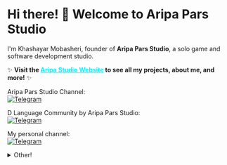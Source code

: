 <h1>Hi there! 👋 Welcome to Aripa Pars Studio </h1>
<p>I'm Khashayar Mobasheri, founder of <b>Aripa Pars Studio</b>, a solo game and software development studio.</p>
<p>✨ <b>Visit the <a href="https://aripastudio.github.io/AripaStudio/" style="color: #00f0ff; font-weight: bold;">Aripa Studio Website</a> to see all my projects, about me, and more!</b> ✨</p>
<p>
  Aripa Pars Studio Channel:<br>
  <a href="https://t.me/AripaStudio">
    <img src="https://img.shields.io/badge/Telegram-Channel-blue?style=for-the-badge&logo=telegram&logoColor=white" alt="Telegram">
  </a>
</p>

<p>
  D Language Community by Aripa Pars Studio:<br>
  <a href="https://t.me/DLanguageAP">
    <img src="https://img.shields.io/badge/Telegram-Community-blueviolet?style=for-the-badge&logo=telegram&logoColor=white" alt="Telegram">
  </a>
</p>

<p>
  My personal channel:<br>
  <a href="https://t.me/khashayarAP">
    <img src="https://img.shields.io/badge/Telegram-Channel-grey?style=for-the-badge&logo=telegram&logoColor=white" alt="Telegram">
  </a>
</p>

<details>
  <summary>Other!</summary>
<p  align="center">
  <img src="https://github-profile-trophy.vercel.app/?username=AripaStudio&theme=radical&no-frame=false&no-bg=false&margin-w=4" alt="GitHub Trophies" />
</p>
<h2> Github Stats : </h2>
<img src="https://github-readme-stats.vercel.app/api?username=AripaStudio&show_icons=true&theme=dark" alt="GitHub Stats">

<h2> Github Streak : </h2>
<p>
<img src="https://github-readme-streak-stats.herokuapp.com/?user=AripaStudio&theme=dark" alt="GitHub Streak">
</p>



 
</details>
